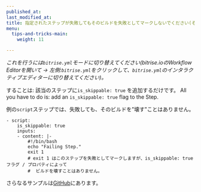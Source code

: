 ```yaml
---
published_at:
last_modified_at:
title: 指定されたステップが失敗してもそのビルドを失敗としてマークしないでください(そのステップのエラーを無視してください)
menu:
  tips-and-tricks-main:
    weight: 11

---
```

*これを行うには`bitrise.yml`モードに切り替えてください(bitrise.ioのWorkflow Editorを開いて -> 左側:`bitrise.yml`をクリックして、`bitrise.yml`のインタラクティブエディターに切り替えてください)。*

することは: 該当のステップに`is_skippable: true` を追加するだけです。
All you have to do is: add an `is_skippable: true` flag to the Step.

例の`script`ステップでは、失敗しても、そのビルドを"壊す"ことはありません。

```
- script:
    is_skippable: true
    inputs:
    - content: |-
        #!/bin/bash
        echo "Failing Step."
        exit 1
        # exit 1 はこのステップを失敗としてマークしますが、is_skippable: true フラグ / プロパティによって
        #  ビルドを壊すことはありません。
```

さらなるサンプルは[GitHub](https://github.com/bitrise-io/bitrise/blob/fec3772ee2287d6e405d908fb9b42367a5751b43/_examples/tutorials/errors-force-run-and-skippable/bitrise.yml)にあります。